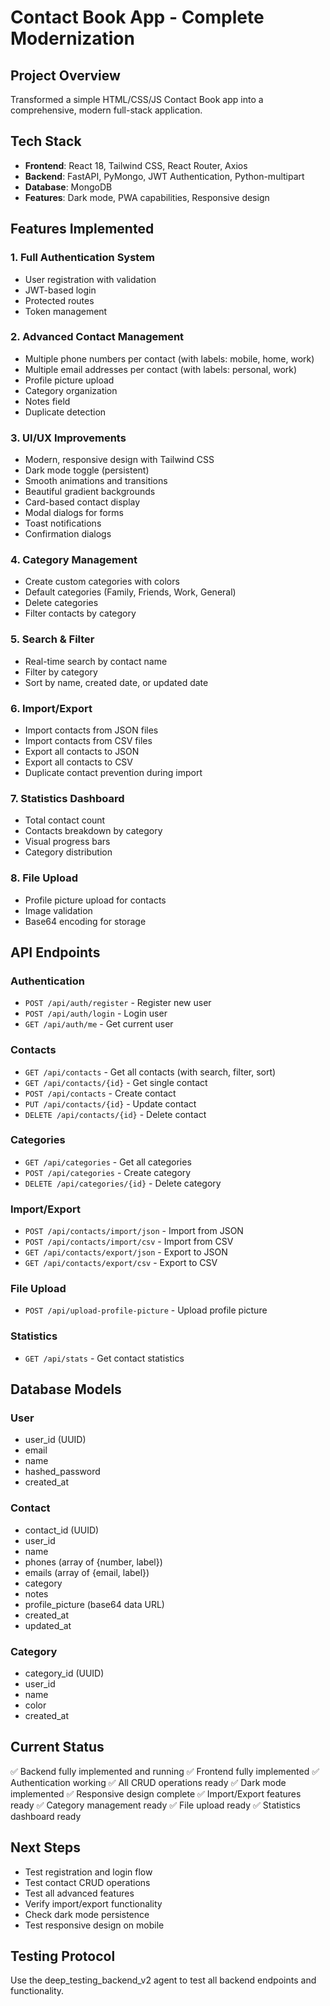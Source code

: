 # Contact Book App - Complete Modernization

## Project Overview
Transformed a simple HTML/CSS/JS Contact Book app into a comprehensive, modern full-stack application.

## Tech Stack
- **Frontend**: React 18, Tailwind CSS, React Router, Axios
- **Backend**: FastAPI, PyMongo, JWT Authentication, Python-multipart
- **Database**: MongoDB
- **Features**: Dark mode, PWA capabilities, Responsive design

## Features Implemented

### 1. **Full Authentication System**
- User registration with validation
- JWT-based login
- Protected routes
- Token management

### 2. **Advanced Contact Management**
- Multiple phone numbers per contact (with labels: mobile, home, work)
- Multiple email addresses per contact (with labels: personal, work)
- Profile picture upload
- Category organization
- Notes field
- Duplicate detection

### 3. **UI/UX Improvements**
- Modern, responsive design with Tailwind CSS
- Dark mode toggle (persistent)
- Smooth animations and transitions
- Beautiful gradient backgrounds
- Card-based contact display
- Modal dialogs for forms
- Toast notifications
- Confirmation dialogs

### 4. **Category Management**
- Create custom categories with colors
- Default categories (Family, Friends, Work, General)
- Delete categories
- Filter contacts by category

### 5. **Search & Filter**
- Real-time search by contact name
- Filter by category
- Sort by name, created date, or updated date

### 6. **Import/Export**
- Import contacts from JSON files
- Import contacts from CSV files
- Export all contacts to JSON
- Export all contacts to CSV
- Duplicate contact prevention during import

### 7. **Statistics Dashboard**
- Total contact count
- Contacts breakdown by category
- Visual progress bars
- Category distribution

### 8. **File Upload**
- Profile picture upload for contacts
- Image validation
- Base64 encoding for storage

## API Endpoints

### Authentication
- `POST /api/auth/register` - Register new user
- `POST /api/auth/login` - Login user
- `GET /api/auth/me` - Get current user

### Contacts
- `GET /api/contacts` - Get all contacts (with search, filter, sort)
- `GET /api/contacts/{id}` - Get single contact
- `POST /api/contacts` - Create contact
- `PUT /api/contacts/{id}` - Update contact
- `DELETE /api/contacts/{id}` - Delete contact

### Categories
- `GET /api/categories` - Get all categories
- `POST /api/categories` - Create category
- `DELETE /api/categories/{id}` - Delete category

### Import/Export
- `POST /api/contacts/import/json` - Import from JSON
- `POST /api/contacts/import/csv` - Import from CSV
- `GET /api/contacts/export/json` - Export to JSON
- `GET /api/contacts/export/csv` - Export to CSV

### File Upload
- `POST /api/upload-profile-picture` - Upload profile picture

### Statistics
- `GET /api/stats` - Get contact statistics

## Database Models

### User
- user_id (UUID)
- email
- name
- hashed_password
- created_at

### Contact
- contact_id (UUID)
- user_id
- name
- phones (array of {number, label})
- emails (array of {email, label})
- category
- notes
- profile_picture (base64 data URL)
- created_at
- updated_at

### Category
- category_id (UUID)
- user_id
- name
- color
- created_at

## Current Status
✅ Backend fully implemented and running
✅ Frontend fully implemented
✅ Authentication working
✅ All CRUD operations ready
✅ Dark mode implemented
✅ Responsive design complete
✅ Import/Export features ready
✅ Category management ready
✅ File upload ready
✅ Statistics dashboard ready

## Next Steps
- Test registration and login flow
- Test contact CRUD operations
- Test all advanced features
- Verify import/export functionality
- Check dark mode persistence
- Test responsive design on mobile

## Testing Protocol
Use the deep_testing_backend_v2 agent to test all backend endpoints and functionality.
